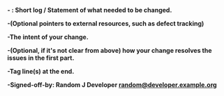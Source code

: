 <!--
Please make sure you've read and understood our contributing guidelines.

For additional information on the contribution guidelines:
https://wiki.yoctoproject.org/wiki/Contribution_Guidelines#General_Information

If this PR fixes an issue, make sure your description includes "fixes #xxxx".

If this PR connects to an issue, make sure your description includes "connected to #xxxx".

Please provide the following information:
-->

**- <recipename>: Short log / Statement of what needed to be changed.**
  
**-(Optional pointers to external resources, such as defect tracking)**
  
**-The intent of your change.**
  
**-(Optional, if it's not clear from above) how your change resolves the
issues in the first part.**
  
**-Tag line(s) at the end.**

**-Signed-off-by: Random J Developer <random@developer.example.org>**

